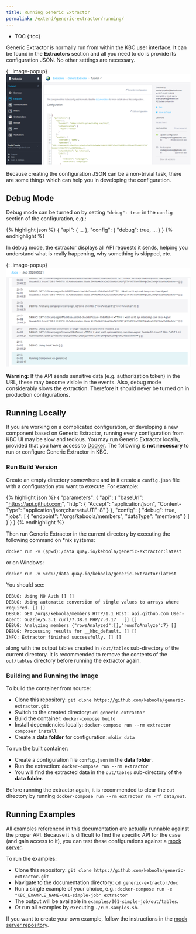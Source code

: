 ```yaml
---
title: Running Generic Extractor
permalink: /extend/generic-extractor/running/
---
```


* TOC
{:toc}

Generic Extractor is normally run from within the KBC user interface. It can be found in the **Extractors** section 
and all you need to do is provide its configuration JSON. No other settings are necessary.

{: .image-popup}
![Screenshot - Generic Extractor Configuration](/extend/generic-extractor/configuration.png)

Because creating the configuration JSON can be a non-trivial task, there are some things which can help 
you in developing the configuration.

## Debug Mode
Debug mode can be turned on by setting `"debug": true` in the `config` section of the configuration, e.g.:

{% highlight json %}
{
    "api": {
        ...
    },
    "config": {
        "debug": true,
        ...
    }
}
{% endhighlight %}

In debug mode, the extractor displays all API requests it sends, helping you understand what is really happening, 
why something is skipped, etc.

{: .image-popup}
![Screenshot - Debug Logs](/extend/generic-extractor/events.png)

**Warning:** If the API sends sensitive data (e.g. authorization token) in the URL, these may become
visible in the events. Also, debug mode considerably slows the extraction. Therefore it should never
be turned on in production configurations.

## Running Locally
If you are working on a complicated configuration, or developing a new component based on 
Generic Extractor, running every configuration from KBC UI may be slow and tedious. 
You may run Generic Extractor locally, provided that you have access to [Docker](/extend/docker/tutorial/). 
The following is **not necessary** to run or configure Generic Extractor in KBC.

### Run Build Version
Create an empty directory somewhere and in it create a `config.json` file with a
configuration you want to execute. For example:

{% highlight json %}
{
  "parameters": {
    "api": {
      "baseUrl": "https://api.github.com",
      "http": {
        "Accept": "application/json",
        "Content-Type": "application/json;charset=UTF-8"
      }
    },
    "config": {
      "debug": true,
      "jobs": [
        {
          "endpoint": "/orgs/keboola/members",
          "dataType": "members"
        }
      ]
    }
  }
}
{% endhighlight %}

Then run Generic Extractor in the current directory by executing the following command on *nix systems:

    docker run -v ($pwd):/data quay.io/keboola/generic-extractor:latest

or on Windows:

    docker run -v %cd%:/data quay.io/keboola/generic-extractor:latest

You should see:

    DEBUG: Using NO Auth [] []
    DEBUG: Using automatic conversion of single values to arrays where required. [] []
    DEBUG: GET /orgs/keboola/members HTTP/1.1 Host: api.github.com User-Agent: Guzzle/5.3.1 curl/7.38.0 PHP/7.0.17   [] []
    DEBUG: Analyzing members {"rowsAnalyzed":[],"rowsToAnalyze":7} []
    DEBUG: Processing results for __kbc_default. [] []
    INFO: Extractor finished successfully. [] []

along with the output tables created in `/out/tables` sub-directory of the current directory.
It is recommended to remove the contents of the `out/tables` directory before running the extractor again.

### Building and Running the Image
To build the container from source:

- Clone this repository: `git clone https://github.com/keboola/generic-extractor.git`
- Switch to the created directory: `cd generic-extractor`
- Build the container: `docker-compose build`
- Install dependencies locally: `docker-compose run --rm extractor composer install`
- Create a **data folder** for configuration: `mkdir data`

To run the built container:

- Create a configuration file `config.json` in the **data folder**.
- Run the extraction: `docker-compose run --rm extractor`
- You will find the extracted data in the `out/tables` sub-directory of the **data folder**.

Before running the extractor again, it is recommended to clear the `out` directory by
running `docker-compose run --rm extractor rm -rf data/out`.

## Running Examples
All examples referenced in this documentation are actually runnable against the proper API. Because
it is difficult to find the specific API for the case (and gain access to it), you can test 
these configurations against a [mock server](https://github.com/keboola/ex-generic-mock-server). 

To run the examples:

- Clone this repository: `git clone https://github.com/keboola/generic-extractor.git`
- Navigate to the documentation directory: `cd generic-extractor/doc`
- Run a single example of your choice, e.g.: `docker-compose run -e "KBC_EXAMPLE_NAME=001-simple-job" extractor`
- The output will be available in `examples/001-simple-job/out/tables`.
- Or run all examples by executing `./run-samples.sh`.

If you want to create your own example, follow the instructions in the [mock server repository](https://github.com/keboola/ex-generic-mock-server/blob/master/README.md#creating-examples).
